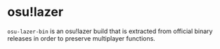 # osu!lazer

`osu-lazer-bin` is an osu!lazer build that is extracted from official binary
releases in order to preserve multiplayer functions.
